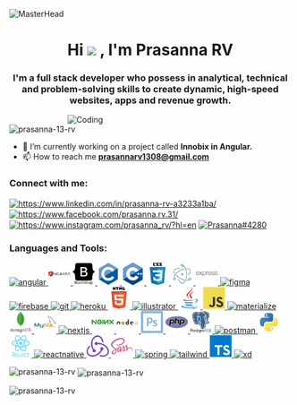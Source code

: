 ![MasterHead](https://img.freepik.com/free-vector/application-development-banner_1325-399.jpg?w=826&t=st=1673888362~exp=1673888962~hmac=6bf646228ff1877c069fa60273703d2fed3dd36ca027a53f5e6c8bfe7134ac36)

<h1 align="center">
	Hi
	<img
		src="https://raw.githubusercontent.com/MartinHeinz/MartinHeinz/master/wave.gif"
		width="30px"
	/>
	, I'm Prasanna RV
</h1>
<h3 align="center">
	I'm a full stack developer who possess in analytical, technical and
	problem-solving skills to create dynamic, high-speed websites, apps and
	revenue growth.
</h3>

<img
	align="right"
	alt="Coding"
	width="400"
	src="https://media.tenor.com/qJ5evVs-_uUAAAAC/coding.gif"
/>

<p align="left">
	<img
		src="https://komarev.com/ghpvc/?username=prasanna-13-rv&label=Profile%20views&color=0e75b6&style=flat"
		alt="prasanna-13-rv"
	/>
</p>

- 🔭 I’m currently working on a project called **Innobix in Angular.**
- 📫 How to reach me **prasannarv1308@gmail.com**

<h3 align="left">Connect with me:</h3>
<p align="left">
	<a
		href="https://linkedin.com/in/https://www.linkedin.com/in/prasanna-rv-a3233a1ba/"
		target="blank"
		><img
			align="center"
			src="https://raw.githubusercontent.com/rahuldkjain/github-profile-readme-generator/master/src/images/icons/Social/linked-in-alt.svg"
			alt="https://www.linkedin.com/in/prasanna-rv-a3233a1ba/"
			height="30"
			width="40"
	/></a>
	<a
		href="https://fb.com/https://www.facebook.com/prasanna.rv.31/"
		target="blank"
		><img
			align="center"
			src="https://raw.githubusercontent.com/rahuldkjain/github-profile-readme-generator/master/src/images/icons/Social/facebook.svg"
			alt="https://www.facebook.com/prasanna.rv.31/"
			height="30"
			width="40"
	/></a>
	<a
		href="https://instagram.com/https://www.instagram.com/prasanna_rv/?hl=en"
		target="blank"
		><img
			align="center"
			src="https://raw.githubusercontent.com/rahuldkjain/github-profile-readme-generator/master/src/images/icons/Social/instagram.svg"
			alt="https://www.instagram.com/prasanna_rv/?hl=en"
			height="30"
			width="40"
	/></a>
	<a href="https://discord.gg/Prasanna#4280" target="blank"
		><img
			align="center"
			src="https://raw.githubusercontent.com/rahuldkjain/github-profile-readme-generator/master/src/images/icons/Social/discord.svg"
			alt="Prasanna#4280"
			height="30"
			width="40"
	/></a>
</p>

<h3 align="left">Languages and Tools:</h3>
<p align="left">
	<a href="https://angular.io" target="_blank" rel="noreferrer">
		<img
			src="https://angular.io/assets/images/logos/angular/angular.svg"
			alt="angular"
			width="40"
			height="40"
		/>
	</a>
	<a href="https://angular.io" target="_blank" rel="noreferrer">
		<img
			src="https://raw.githubusercontent.com/devicons/devicon/master/icons/angularjs/angularjs-original-wordmark.svg"
			alt="angularjs"
			width="40"
			height="40"
		/>
	</a>
	<a href="https://getbootstrap.com" target="_blank" rel="noreferrer">
		<img
			src="https://raw.githubusercontent.com/devicons/devicon/master/icons/bootstrap/bootstrap-plain-wordmark.svg"
			alt="bootstrap"
			width="40"
			height="40"
		/>
	</a>
	<a href="https://www.cprogramming.com/" target="_blank" rel="noreferrer">
		<img
			src="https://raw.githubusercontent.com/devicons/devicon/master/icons/c/c-original.svg"
			alt="c"
			width="40"
			height="40"
		/>
	</a>
	<a href="https://www.w3schools.com/cpp/" target="_blank" rel="noreferrer">
		<img
			src="https://raw.githubusercontent.com/devicons/devicon/master/icons/cplusplus/cplusplus-original.svg"
			alt="cplusplus"
			width="40"
			height="40"
		/>
	</a>
	<a href="https://www.w3schools.com/css/" target="_blank" rel="noreferrer">
		<img
			src="https://raw.githubusercontent.com/devicons/devicon/master/icons/css3/css3-original-wordmark.svg"
			alt="css3"
			width="40"
			height="40"
		/>
	</a>
	<a href="https://www.electronjs.org" target="_blank" rel="noreferrer">
		<img
			src="https://raw.githubusercontent.com/devicons/devicon/master/icons/electron/electron-original.svg"
			alt="electron"
			width="40"
			height="40"
		/>
	</a>
	<a href="https://expressjs.com" target="_blank" rel="noreferrer">
		<img
			src="https://raw.githubusercontent.com/devicons/devicon/master/icons/express/express-original-wordmark.svg"
			alt="express"
			width="40"
			height="40"
		/>
	</a>
	<a href="https://www.figma.com/" target="_blank" rel="noreferrer">
		<img
			src="https://www.vectorlogo.zone/logos/figma/figma-icon.svg"
			alt="figma"
			width="40"
			height="40"
		/>
	</a>
	<a href="https://firebase.google.com/" target="_blank" rel="noreferrer">
		<img
			src="https://www.vectorlogo.zone/logos/firebase/firebase-icon.svg"
			alt="firebase"
			width="40"
			height="40"
		/>
	</a>
	<a href="https://git-scm.com/" target="_blank" rel="noreferrer">
		<img
			src="https://www.vectorlogo.zone/logos/git-scm/git-scm-icon.svg"
			alt="git"
			width="40"
			height="40"
		/>
	</a>
	<a href="https://heroku.com" target="_blank" rel="noreferrer">
		<img
			src="https://www.vectorlogo.zone/logos/heroku/heroku-icon.svg"
			alt="heroku"
			width="40"
			height="40"
		/>
	</a>
	<a href="https://www.w3.org/html/" target="_blank" rel="noreferrer">
		<img
			src="https://raw.githubusercontent.com/devicons/devicon/master/icons/html5/html5-original-wordmark.svg"
			alt="html5"
			width="40"
			height="40"
		/>
	</a>
	<a
		href="https://www.adobe.com/in/products/illustrator.html"
		target="_blank"
		rel="noreferrer"
	>
		<img
			src="https://www.vectorlogo.zone/logos/adobe_illustrator/adobe_illustrator-icon.svg"
			alt="illustrator"
			width="40"
			height="40"
		/>
	</a>
	<a href="https://www.java.com" target="_blank" rel="noreferrer">
		<img
			src="https://raw.githubusercontent.com/devicons/devicon/master/icons/java/java-original.svg"
			alt="java"
			width="40"
			height="40"
		/>
	</a>
	<a
		href="https://developer.mozilla.org/en-US/docs/Web/JavaScript"
		target="_blank"
		rel="noreferrer"
	>
		<img
			src="https://raw.githubusercontent.com/devicons/devicon/master/icons/javascript/javascript-original.svg"
			alt="javascript"
			width="40"
			height="40"
		/>
	</a>
	<a href="https://materializecss.com/" target="_blank" rel="noreferrer">
		<img
			src="https://raw.githubusercontent.com/prplx/svg-logos/5585531d45d294869c4eaab4d7cf2e9c167710a9/svg/materialize.svg"
			alt="materialize"
			width="40"
			height="40"
		/>
	</a>
	<a href="https://www.mongodb.com/" target="_blank" rel="noreferrer">
		<img
			src="https://raw.githubusercontent.com/devicons/devicon/master/icons/mongodb/mongodb-original-wordmark.svg"
			alt="mongodb"
			width="40"
			height="40"
		/>
	</a>
	<a href="https://www.mysql.com/" target="_blank" rel="noreferrer">
		<img
			src="https://raw.githubusercontent.com/devicons/devicon/master/icons/mysql/mysql-original-wordmark.svg"
			alt="mysql"
			width="40"
			height="40"
		/>
	</a>
	<a href="https://nextjs.org/" target="_blank" rel="noreferrer">
		<img
			src="https://cdn.worldvectorlogo.com/logos/nextjs-2.svg"
			alt="nextjs"
			width="40"
			height="40"
		/>
	</a>
	<a href="https://www.nginx.com" target="_blank" rel="noreferrer">
		<img
			src="https://raw.githubusercontent.com/devicons/devicon/master/icons/nginx/nginx-original.svg"
			alt="nginx"
			width="40"
			height="40"
		/>
	</a>
	<a href="https://nodejs.org" target="_blank" rel="noreferrer">
		<img
			src="https://raw.githubusercontent.com/devicons/devicon/master/icons/nodejs/nodejs-original-wordmark.svg"
			alt="nodejs"
			width="40"
			height="40"
		/>
	</a>
	<a href="https://www.photoshop.com/en" target="_blank" rel="noreferrer">
		<img
			src="https://raw.githubusercontent.com/devicons/devicon/master/icons/photoshop/photoshop-line.svg"
			alt="photoshop"
			width="40"
			height="40"
		/>
	</a>
	<a href="https://www.php.net" target="_blank" rel="noreferrer">
		<img
			src="https://raw.githubusercontent.com/devicons/devicon/master/icons/php/php-original.svg"
			alt="php"
			width="40"
			height="40"
		/>
	</a>
	<a href="https://www.postgresql.org" target="_blank" rel="noreferrer">
		<img
			src="https://raw.githubusercontent.com/devicons/devicon/master/icons/postgresql/postgresql-original-wordmark.svg"
			alt="postgresql"
			width="40"
			height="40"
		/>
	</a>
	<a href="https://postman.com" target="_blank" rel="noreferrer">
		<img
			src="https://www.vectorlogo.zone/logos/getpostman/getpostman-icon.svg"
			alt="postman"
			width="40"
			height="40"
		/>
	</a>
	<a href="https://www.python.org" target="_blank" rel="noreferrer">
		<img
			src="https://raw.githubusercontent.com/devicons/devicon/master/icons/python/python-original.svg"
			alt="python"
			width="40"
			height="40"
		/>
	</a>
	<a href="https://reactjs.org/" target="_blank" rel="noreferrer">
		<img
			src="https://raw.githubusercontent.com/devicons/devicon/master/icons/react/react-original-wordmark.svg"
			alt="react"
			width="40"
			height="40"
		/>
	</a>
	<a href="https://reactnative.dev/" target="_blank" rel="noreferrer">
		<img
			src="https://reactnative.dev/img/header_logo.svg"
			alt="reactnative"
			width="40"
			height="40"
		/>
	</a>
	<a href="https://redux.js.org" target="_blank" rel="noreferrer">
		<img
			src="https://raw.githubusercontent.com/devicons/devicon/master/icons/redux/redux-original.svg"
			alt="redux"
			width="40"
			height="40"
		/>
	</a>
	<a href="https://sass-lang.com" target="_blank" rel="noreferrer">
		<img
			src="https://raw.githubusercontent.com/devicons/devicon/master/icons/sass/sass-original.svg"
			alt="sass"
			width="40"
			height="40"
		/>
	</a>
	<a href="https://spring.io/" target="_blank" rel="noreferrer">
		<img
			src="https://www.vectorlogo.zone/logos/springio/springio-icon.svg"
			alt="spring"
			width="40"
			height="40"
		/>
	</a>
	<a href="https://tailwindcss.com/" target="_blank" rel="noreferrer">
		<img
			src="https://www.vectorlogo.zone/logos/tailwindcss/tailwindcss-icon.svg"
			alt="tailwind"
			width="40"
			height="40"
		/>
	</a>
	<a href="https://www.typescriptlang.org/" target="_blank" rel="noreferrer">
		<img
			src="https://raw.githubusercontent.com/devicons/devicon/master/icons/typescript/typescript-original.svg"
			alt="typescript"
			width="40"
			height="40"
		/>
	</a>
	<a
		href="https://www.adobe.com/products/xd.html"
		target="_blank"
		rel="noreferrer"
	>
		<img
			src="https://cdn.worldvectorlogo.com/logos/adobe-xd.svg"
			alt="xd"
			width="40"
			height="40"
		/>
	</a>
</p>

<p>
	<img
		align="left"
		src="https://github-readme-stats.vercel.app/api/top-langs?username=prasanna-13-rv&show_icons=true&locale=en&layout=compact"
		alt="prasanna-13-rv"
	/>
</p>

<p>
	&nbsp;<img
		align="center"
		src="https://github-readme-stats.vercel.app/api?username=prasanna-13-rv&show_icons=true&locale=en"
		alt="prasanna-13-rv"
	/>
</p>

<p>
	<img
		align="center"
		src="https://github-readme-streak-stats.herokuapp.com/?user=prasanna-13-rv&"
		alt="prasanna-13-rv"
	/>
</p>
